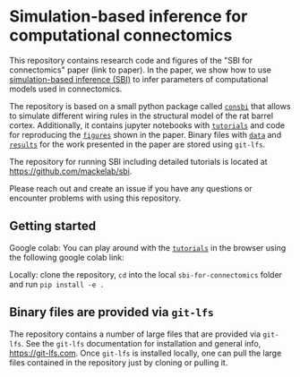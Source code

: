 <!-- [![GitHub license](https://img.shields.io/github/license/mackelab/sbi)](https://github.com/mackelab/sbi/blob/master/LICENSE.txt)
[![DOI](https://joss.theoj.org/papers/10.21105/joss.02505/status.svg)](https://doi.org/10.21105/joss.02505) -->

# Simulation-based inference for computational connectomics

This repository contains research code and figures of the "SBI for connectomics" paper (link to paper).
In the paper, we show how to use [simulation-based inference (SBI)](http://simulation-based-inference.org) to infer parameters of computational models used in connectomics. 

The repository is based on a small python package called [`consbi`](consbi/) that allows to simulate different wiring rules in the structural model of the rat barrel cortex. 
Additionally, it contains jupyter notebooks with [`tutorials`](tutorials/) and code for reproducing the [`figures`](figures/) shown in the paper.
Binary files with [`data`](data/) and [`results`](results/) for the work presented in the paper are stored using `git-lfs`. 

The repository for running SBI including detailed tutorials is located at https://github.com/mackelab/sbi. 

Please reach out and create an issue if you have any questions or encounter problems with using this repository.

## Getting started
Google colab: You can play around with the [`tutorials`](tutorials/) in the browser using the following google colab link: 


Locally: clone the repository, `cd` into the local `sbi-for-connectomics` folder and run `pip install -e .`

## Binary files are provided via `git-lfs`

The repository contains a number of large files that are provided via `git-lfs`. 
See the `git-lfs` documentation for installation and general info, https://git-lfs.com. 
Once `git-lfs` is installed locally, one can pull the large files contained in the repository just by cloning or pulling it. 



